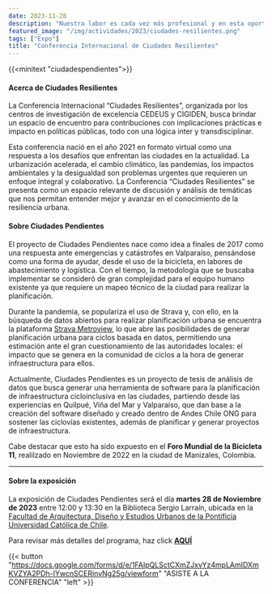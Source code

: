 ```yaml
---
date: 2023-11-28
description: "Nuestra labor es cada vez más profesional y en esta oportunidad nos toca exponer sobre Ciudades Pendientes en las Ciudades Resilientes!!"
featured_image: "/img/actividades/2023/ciudades-resilientes.png"
tags: ["Expo"]
title: "Conferencia Internacional de Ciudades Resilientes"
---
```


{{<minitext "ciudadespendientes">}}

#### **Acerca de Ciudades Resilientes**

La Conferencia Internacional “Ciudades Resilientes”, organizada por los centros de investigación de excelencia CEDEUS y CIGIDEN, busca brindar un espacio de encuentro para contribuciones con implicaciones prácticas e impacto en políticas públicas, todo con una lógica inter y transdisciplinar.

Esta conferencia nació en el año 2021 en formato virtual como una respuesta a los desafíos que enfrentan las ciudades en la actualidad. La urbanización acelerada, el cambio climático, las pandemias, los impactos ambientales y la desigualdad son problemas urgentes que requieren un enfoque integral y colaborativo. La Conferencia “Ciudades Resilientes” se presenta como un espacio relevante de discusión y análisis de temáticas que nos permitan entender mejor y avanzar en el conocimiento de la resiliencia urbana.

#### **Sobre Ciudades Pendientes**

El proyecto de Ciudades Pendientes nace como idea a finales de 2017 como una respuesta ante emergencias y catástrofes en Valparaíso, pensándose como una forma de ayudar, desde el uso de la bicicleta, en labores de abastecimiento y logística. Con el tiempo, la metodología que se buscaba implementar se consideró de gran complejidad para el equipo humano existente ya que requiere un mapeo técnico de la ciudad para realizar la planificación.

Durante la pandemia, se populariza el uso de Strava y, con ello, en la búsqueda de datos abiertos para realizar planificación urbana se encuentra la plataforma [Strava Metroview](https://metroview.strava.com/), lo que abre las posibilidades de generar planificación urbana para ciclos basada en datos, permitiendo una estimación ante el gran cuestionamiento de las autoridades locales: el impacto que se genera en la comunidad de ciclos a la hora de generar infraestructura para ellos.

Actualmente, Ciudades Pendientes es un proyecto de tesis de análisis de datos que busca generar una herramienta de software para la planificación de infraestructura cicloinclusiva en las ciudades, partiendo desde las experiencias en Quilpué, Viña del Mar y Valparaíso, que dan base a la creación del software diseñado y creado dentro de Andes Chile ONG para sostener las ciclovías existentes, además de planificar y generar proyectos de infraestructura.

Cabe destacar que esto ha sido expuesto en el **Foro Mundial de la Bicicleta 11**, realilzado en Noviembre de 2022 en la ciudad de Manizales, Colombia.
___

#### **Sobre la exposición**

La exposición de Ciudades Pendientes será el día **martes 28 de Noviembre de 2023** entre 12:00 y 13:30 en la Biblioteca Sergio Larraín, ubicada en la [Facultad de Arquitectura, Diseño y Estudios Urbanos de la Pontificia Universidad Católica de Chile](https://maps.app.goo.gl/J1Po6NNeutVpBSPn9).

Para revisar más detalles del programa, haz click [**AQUÍ**](https://conferenciaciudadesresilientes.cl/programa/)

{{< button "https://docs.google.com/forms/d/e/1FAIpQLSctCXmZJxvYz4mpLAmIDXmKVZYA2PDh-IYwcnSCERinyNg25g/viewform" "ASISTE A LA CONFERENCIA" "left" >}}

